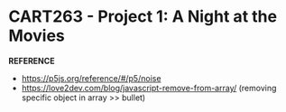 # CART263 - Project 1: A Night at the Movies

**REFERENCE**
- https://p5js.org/reference/#/p5/noise
- https://love2dev.com/blog/javascript-remove-from-array/ (removing specific object in array >> bullet)
